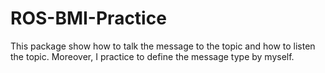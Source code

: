 # ROS-BMI-Practice
This package show how to talk the message to the topic and how to listen the topic.	
Moreover, I practice to define the message type by myself. 

